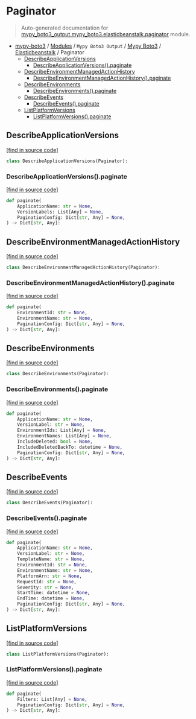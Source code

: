 # Paginator

> Auto-generated documentation for [mypy_boto3_output.mypy_boto3.elasticbeanstalk.paginator](https://github.com/vemel/mypy_boto3/blob/master/mypy_boto3_output/mypy_boto3/elasticbeanstalk/paginator.py) module.

- [mypy-boto3](../../../README.md#mypy_boto3) / [Modules](../../../MODULES.md#mypy-boto3-modules) / `Mypy Boto3 Output` / [Mypy Boto3](../index.md#mypy-boto3) / [Elasticbeanstalk](index.md#elasticbeanstalk) / Paginator
    - [DescribeApplicationVersions](#describeapplicationversions)
        - [DescribeApplicationVersions().paginate](#describeapplicationversionspaginate)
    - [DescribeEnvironmentManagedActionHistory](#describeenvironmentmanagedactionhistory)
        - [DescribeEnvironmentManagedActionHistory().paginate](#describeenvironmentmanagedactionhistorypaginate)
    - [DescribeEnvironments](#describeenvironments)
        - [DescribeEnvironments().paginate](#describeenvironmentspaginate)
    - [DescribeEvents](#describeevents)
        - [DescribeEvents().paginate](#describeeventspaginate)
    - [ListPlatformVersions](#listplatformversions)
        - [ListPlatformVersions().paginate](#listplatformversionspaginate)

## DescribeApplicationVersions

[[find in source code]](https://github.com/vemel/mypy_boto3/blob/master/mypy_boto3_output/mypy_boto3/elasticbeanstalk/paginator.py#L11)

```python
class DescribeApplicationVersions(Paginator):
```

### DescribeApplicationVersions().paginate

[[find in source code]](https://github.com/vemel/mypy_boto3/blob/master/mypy_boto3_output/mypy_boto3/elasticbeanstalk/paginator.py#L14)

```python
def paginate(
    ApplicationName: str = None,
    VersionLabels: List[Any] = None,
    PaginationConfig: Dict[str, Any] = None,
) -> Dict[str, Any]:
```

## DescribeEnvironmentManagedActionHistory

[[find in source code]](https://github.com/vemel/mypy_boto3/blob/master/mypy_boto3_output/mypy_boto3/elasticbeanstalk/paginator.py#L23)

```python
class DescribeEnvironmentManagedActionHistory(Paginator):
```

### DescribeEnvironmentManagedActionHistory().paginate

[[find in source code]](https://github.com/vemel/mypy_boto3/blob/master/mypy_boto3_output/mypy_boto3/elasticbeanstalk/paginator.py#L26)

```python
def paginate(
    EnvironmentId: str = None,
    EnvironmentName: str = None,
    PaginationConfig: Dict[str, Any] = None,
) -> Dict[str, Any]:
```

## DescribeEnvironments

[[find in source code]](https://github.com/vemel/mypy_boto3/blob/master/mypy_boto3_output/mypy_boto3/elasticbeanstalk/paginator.py#L35)

```python
class DescribeEnvironments(Paginator):
```

### DescribeEnvironments().paginate

[[find in source code]](https://github.com/vemel/mypy_boto3/blob/master/mypy_boto3_output/mypy_boto3/elasticbeanstalk/paginator.py#L38)

```python
def paginate(
    ApplicationName: str = None,
    VersionLabel: str = None,
    EnvironmentIds: List[Any] = None,
    EnvironmentNames: List[Any] = None,
    IncludeDeleted: bool = None,
    IncludedDeletedBackTo: datetime = None,
    PaginationConfig: Dict[str, Any] = None,
) -> Dict[str, Any]:
```

## DescribeEvents

[[find in source code]](https://github.com/vemel/mypy_boto3/blob/master/mypy_boto3_output/mypy_boto3/elasticbeanstalk/paginator.py#L51)

```python
class DescribeEvents(Paginator):
```

### DescribeEvents().paginate

[[find in source code]](https://github.com/vemel/mypy_boto3/blob/master/mypy_boto3_output/mypy_boto3/elasticbeanstalk/paginator.py#L54)

```python
def paginate(
    ApplicationName: str = None,
    VersionLabel: str = None,
    TemplateName: str = None,
    EnvironmentId: str = None,
    EnvironmentName: str = None,
    PlatformArn: str = None,
    RequestId: str = None,
    Severity: str = None,
    StartTime: datetime = None,
    EndTime: datetime = None,
    PaginationConfig: Dict[str, Any] = None,
) -> Dict[str, Any]:
```

## ListPlatformVersions

[[find in source code]](https://github.com/vemel/mypy_boto3/blob/master/mypy_boto3_output/mypy_boto3/elasticbeanstalk/paginator.py#L71)

```python
class ListPlatformVersions(Paginator):
```

### ListPlatformVersions().paginate

[[find in source code]](https://github.com/vemel/mypy_boto3/blob/master/mypy_boto3_output/mypy_boto3/elasticbeanstalk/paginator.py#L74)

```python
def paginate(
    Filters: List[Any] = None,
    PaginationConfig: Dict[str, Any] = None,
) -> Dict[str, Any]:
```
